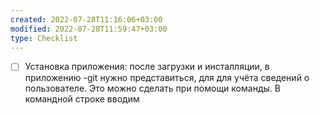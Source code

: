 ```yaml
---
created: 2022-07-28T11:16:06+03:00
modified: 2022-07-28T11:59:47+03:00
type: Checklist
---
```


- [ ] Установка приложения: после загрузки и инсталляции, в приложению -git нужно представиться, для для учёта сведений о пользователе. Это можно сделать при помощи команды. В командной строке вводим 
